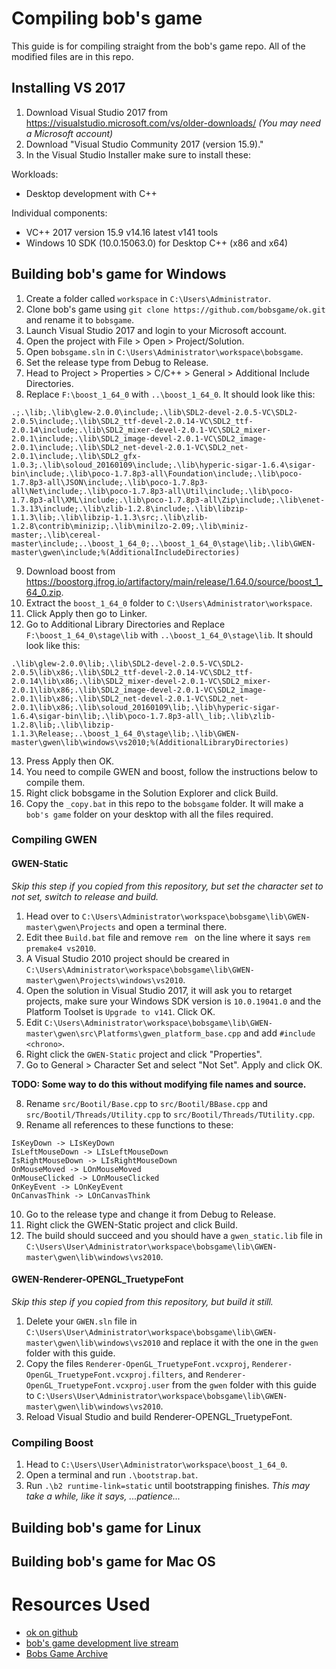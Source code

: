 # Compiling bob's game

This guide is for compiling straight from the bob's game repo. All of the modified files are in this repo.

## Installing VS 2017
1. Download Visual Studio 2017 from <https://visualstudio.microsoft.com/vs/older-downloads/> *(You may need a Microsoft account)*
2. Download "Visual Studio Community 2017 (version 15.9)."
3. In the Visual Studio Installer make sure to install these:

Workloads:
- Desktop development with C++

Individual components:
- VC++ 2017 version 15.9 v14.16 latest v141 tools
- Windows 10 SDK (10.0.15063.0) for Desktop C++ (x86 and x64)

## Building bob's game for Windows
1. Create a folder called `workspace` in `C:\Users\Administrator`.
2. Clone bob's game using `git clone https://github.com/bobsgame/ok.git` and rename it to `bobsgame`.
3. Launch Visual Studio 2017 and login to your Microsoft account.
4. Open the project with File > Open > Project/Solution.
5. Open `bobsgame.sln` in `C:\Users\Administrator\workspace\bobsgame`.
6. Set the release type from Debug to Release.
7. Head to Project > Properties > C/C++ > General > Additional Include Directories.
8. Replace `F:\boost_1_64_0` with `..\boost_1_64_0`.
It should look like this:
```
.;.\lib;.\lib\glew-2.0.0\include;.\lib\SDL2-devel-2.0.5-VC\SDL2-2.0.5\include;.\lib\SDL2_ttf-devel-2.0.14-VC\SDL2_ttf-2.0.14\include;.\lib\SDL2_mixer-devel-2.0.1-VC\SDL2_mixer-2.0.1\include;.\lib\SDL2_image-devel-2.0.1-VC\SDL2_image-2.0.1\include;.\lib\SDL2_net-devel-2.0.1-VC\SDL2_net-2.0.1\include;.\lib\SDL2_gfx-1.0.3;.\lib\soloud_20160109\include;.\lib\hyperic-sigar-1.6.4\sigar-bin\include;.\lib\poco-1.7.8p3-all\Foundation\include;.\lib\poco-1.7.8p3-all\JSON\include;.\lib\poco-1.7.8p3-all\Net\include;.\lib\poco-1.7.8p3-all\Util\include;.\lib\poco-1.7.8p3-all\XML\include;.\lib\poco-1.7.8p3-all\Zip\include;.\lib\enet-1.3.13\include;.\lib\zlib-1.2.8\include;.\lib\libzip-1.1.3\lib;.\lib\libzip-1.1.3\src;.\lib\zlib-1.2.8\contrib\minizip;.\lib\minilzo-2.09;.\lib\miniz-master;.\lib\cereal-master\include;..\boost_1_64_0;..\boost_1_64_0\stage\lib;.\lib\GWEN-master\gwen\include;%(AdditionalIncludeDirectories)
```
9. Download boost from <https://boostorg.jfrog.io/artifactory/main/release/1.64.0/source/boost_1_64_0.zip>.
10. Extract the `boost_1_64_0` folder to `C:\Users\Administrator\workspace`.
11. Click Apply then go to Linker.
12. Go to Additional Library Directories and Replace `F:\boost_1_64_0\stage\lib` with `..\boost_1_64_0\stage\lib`.
It should look like this:
```
.\lib\glew-2.0.0\lib;.\lib\SDL2-devel-2.0.5-VC\SDL2-2.0.5\lib\x86;.\lib\SDL2_ttf-devel-2.0.14-VC\SDL2_ttf-2.0.14\lib\x86;.\lib\SDL2_mixer-devel-2.0.1-VC\SDL2_mixer-2.0.1\lib\x86;.\lib\SDL2_image-devel-2.0.1-VC\SDL2_image-2.0.1\lib\x86;.\lib\SDL2_net-devel-2.0.1-VC\SDL2_net-2.0.1\lib\x86;.\lib\soloud_20160109\lib;.\lib\hyperic-sigar-1.6.4\sigar-bin\lib;.\lib\poco-1.7.8p3-all\_lib;.\lib\zlib-1.2.8\lib;.\lib\libzip-1.1.3\Release;..\boost_1_64_0\stage\lib;.\lib\GWEN-master\gwen\lib\windows\vs2010;%(AdditionalLibraryDirectories)
```
13. Press Apply then OK.
14. You need to compile GWEN and boost, follow the instructions below to compile them.
15. Right click bobsgame in the Solution Explorer and click Build.
16. Copy the `_copy.bat` in this repo to the `bobsgame` folder. It will make a `bob's game` folder on your desktop with all the files required.

### Compiling GWEN

#### GWEN-Static
*Skip this step if you copied from this repository, but set the character set to not set, switch to release and build.*
1. Head over to `C:\Users\Administrator\workspace\bobsgame\lib\GWEN-master\gwen\Projects` and open a terminal there.
2. Edit thee `Build.bat` file and remove `rem ` on the line where it says `rem premake4 vs2010`.
3. A Visual Studio 2010 project should be creared in `C:\Users\Administrator\workspace\bobsgame\lib\GWEN-master\gwen\Projects\windows\vs2010`.
4. Open the solution in Visual Studio 2017, it will ask you to retarget projects, make sure your Windows SDK version is `10.0.19041.0` and the Platform Toolset is `Upgrade to v141`. Click OK.
5. Edit `C:\Users\Administrator\workspace\bobsgame\lib\GWEN-master\gwen\src\Platforms\gwen_platform_base.cpp` and add `#include <chrono>`.
6. Right click the `GWEN-Static` project and click "Properties".
7. Go to General > Character Set and select "Not Set". Apply and click OK.

**TODO: Some way to do this without modifying file names and source.**

8. Rename `src/Bootil/Base.cpp` to `src/Bootil/BBase.cpp` and `src/Bootil/Threads/Utility.cpp` to `src/Bootil/Threads/TUtility.cpp`.
9. Rename all references to these functions to these:
```
IsKeyDown -> LIsKeyDown
IsLeftMouseDown -> LIsLeftMouseDown
IsRightMouseDown -> LIsRightMouseDown
OnMouseMoved -> LOnMouseMoved
OnMouseClicked -> LOnMouseClicked
OnKeyEvent -> LOnKeyEvent
OnCanvasThink -> LOnCanvasThink
```
10. Go to the release type and change it from Debug to Release.
11. Right click the GWEN-Static project and click Build.
12. The build should succeed and you should have a `gwen_static.lib` file in `C:\Users\User\Administrator\workspace\bobsgame\lib\GWEN-master\gwen\lib\windows\vs2010`.

####  GWEN-Renderer-OPENGL_TruetypeFont
*Skip this step if you copied from this repository, but build it still.*
1. Delete your `GWEN.sln` file in `C:\Users\User\Administrator\workspace\bobsgame\lib\GWEN-master\gwen\lib\windows\vs2010` and replace it with the one in the `gwen` folder with this guide.
2. Copy the files `Renderer-OpenGL_TruetypeFont.vcxproj`, `Renderer-OpenGL_TruetypeFont.vcxproj.filters`, and `Renderer-OpenGL_TruetypeFont.vcxproj.user` from the `gwen` folder with this guide to `C:\Users\User\Administrator\workspace\bobsgame\lib\GWEN-master\gwen\lib\windows\vs2010`.
3. Reload Visual Studio and build Renderer-OPENGL_TruetypeFont.

### Compiling Boost
1. Head to `C:\Users\User\Administrator\workspace\boost_1_64_0`.
2. Open a terminal and run `.\bootstrap.bat`.
3. Run `.\b2 runtime-link=static` until bootstrapping finishes. *This may take a while, like it says, ...patience...*

## Building bob's game for Linux
## Building bob's game for Mac OS <!-- i dont have a macbook so probably never -->

# Resources Used
- [ok on github](https://github.com/bobsgame/ok)
- [bob's game development live stream](https://www.youtube.com/watch?v=NVcExvl5AyU)
- [Bobs Game Archive](https://gitlab.com/RahimAli/bobs-game-archive)
